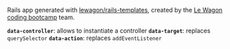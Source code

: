 Rails app generated with [lewagon/rails-templates](https://github.com/lewagon/rails-templates), created by the [Le Wagon coding bootcamp](https://www.lewagon.com) team.


**`data-controller`**: allows to instantiate a controller
**`data-target`**: replaces `querySelector`
**`data-action`**: replaces `addEventListener`
